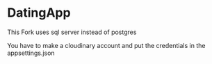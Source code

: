# DatingApp

This Fork uses sql server instead of postgres


You have to make a cloudinary account and put the credentials in the appsettings.json
